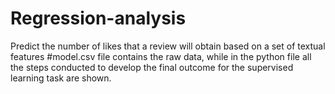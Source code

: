 # Regression-analysis
Predict the number of likes that a review will obtain based on a set of textual features
#model.csv file contains the raw data, while in the python file all the steps conducted to develop the final outcome for the supervised learning task are shown.
